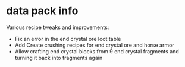 # data pack info
Various recipe tweaks and improvements:
- Fix an error in the end crystal ore loot table
- Add Create crushing recipes for end crystal ore and horse armor
- Allow crafting end crystal blocks from 9 end crystal fragments and turning it back into fragments again
